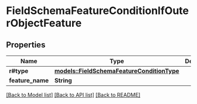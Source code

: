 # FieldSchemaFeatureConditionIfOuterObjectFeature

## Properties

Name | Type | Description | Notes
------------ | ------------- | ------------- | -------------
**r#type** | [**models::FieldSchemaFeatureConditionType**](FieldSchemaFeatureConditionType.md) |  | 
**feature_name** | **String** |  | 

[[Back to Model list]](../README.md#documentation-for-models) [[Back to API list]](../README.md#documentation-for-api-endpoints) [[Back to README]](../README.md)


